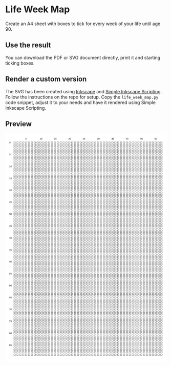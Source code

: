 # Life Week Map

Create an A4 sheet with boxes to tick for every week of your life until age 90.

## Use the result

You can download the PDF or SVG document directly, print it and starting ticking boxes.

## Render a custom version

The SVG has been created using [Inkscape](https://inkscape.org/) and [Simple Inkscape Scripting](https://github.com/spakin/SimpInkScr). Follow the instructions on the repo for setup. Copy the `life_week_map.py` code snippet, adjust it to your needs and have it rendered using Simple Inkscape Scripting.

## Preview

![Life Week Map](life_week_map.svg)
